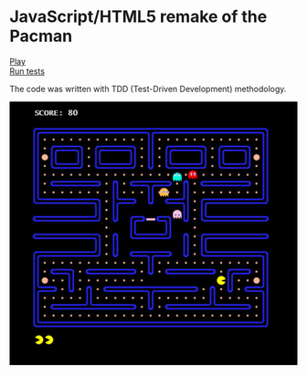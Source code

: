 JavaScript/HTML5 remake of the Pacman
=====================================

[Play](http://newagebegins.github.io/pacman/Pacman.html)  
[Run tests](http://newagebegins.github.io/pacman/SpecRunner.html)

The code was written with TDD (Test-Driven Development) methodology.

![Screenshot of the Pacman game](screenshot.jpg)
